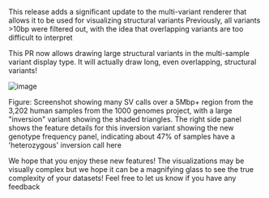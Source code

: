 This release adds a significant update to the multi-variant renderer that allows
it to be used for visualizing structural variants Previously, all variants >10bp
were filtered out, with the idea that overlapping variants are too difficult to
interpret

This PR now allows drawing large structural variants in the multi-sample variant
display type. It will actually draw long, even overlapping, structural variants!

![image](https://github.com/user-attachments/assets/80010297-fc5b-4575-8c71-54d038a81575)

Figure: Screenshot showing many SV calls over a 5Mbp+ region from the 3,202
human samples from the 1000 genomes project, with a large "inversion" variant
showing the shaded triangles. The right side panel shows the feature details for
this inversion variant showing the new genotype frequency panel, indicating
about 47% of samples have a 'heterozygous' inversion call here

We hope that you enjoy these new features! The visualizations may be visually
complex but we hope it can be a magnifying glass to see the true complexity of
your datasets! Feel free to let us know if you have any feedback
